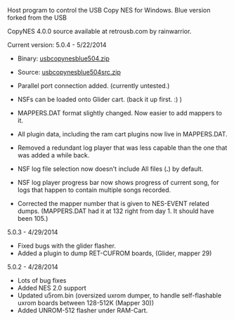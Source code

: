 Host program to control the USB Copy NES for Windows. Blue version forked from the USB

CopyNES 4.0.0 source available at retrousb.com by rainwarrior.

Current version: 5.0.4 - 5/22/2014
  * Binary: [usbcopynesblue504.zip](https://docs.google.com/uc?export=download&id=0BzdipTil_z3AS0Q1SF9qNzdnTnM)
  * Source: [usbcopynesblue504src.zip](https://docs.google.com/uc?export=download&id=0BzdipTil_z3AbkJ2TGV0UVY0azA)


  * Parallel port connection added.  (currently untested.)
  * NSFs can be loaded onto Glider cart. (back it up first. :) )
  * MAPPERS.DAT format slightly changed. Now easier to add mappers to it.
  * All plugin data, including the ram cart plugins now live in MAPPERS.DAT.
  * Removed a redundant log player that was less capable than the one that was added a while back.
  * NSF log file selection now doesn't include All files (**.**) by default.
  * NSF log player progress bar now shows progress of current song, for logs that happen to contain multiple songs recorded.
  * Corrected the mapper number that is given to NES-EVENT related dumps. (MAPPERS.DAT had it at 132 right from day 1. It should have been 105.)



5.0.3 - 4/29/2014
  * Fixed bugs with the glider flasher.
  * Added a plugin to dump RET-CUFROM boards, (Glider, mapper 29)

5.0.2 - 4/28/2014
  * Lots of bug fixes
  * Added NES 2.0 support
  * Updated u5rom.bin (oversized uxrom dumper, to handle self-flashable uxrom boards between 128-512K (Mapper 30))
  * Added UNROM-512 flasher under RAM-Cart.